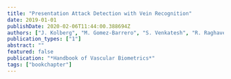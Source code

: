 ```yaml
---
title: "Presentation Attack Detection with Vein Recognition"
date: 2019-01-01
publishDate: 2020-02-06T11:44:00.388694Z
authors: ["J. Kolberg", "M. Gomez-Barrero", "S. Venkatesh", "R. Raghavendra", "C. Busch"]
publication_types: ["1"]
abstract: ""
featured: false
publication: "*Handbook of Vascular Biometrics*"
tags: ["bookchapter"]
---
```


